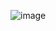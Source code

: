 ![image](https://user-images.githubusercontent.com/77222540/230751809-bba774d8-d4b7-4aad-bbd7-52def3533e61.png)
